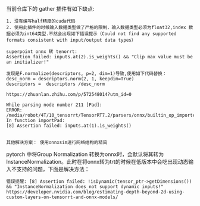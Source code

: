 当前仓库下的 gather 插件有如下缺点:

```
1. 没有编写half精度的cuda代码
2. 使用此插件的时候输入数据类型做了严格的限制，输入数据类型必须为float32,index 数据必须为int64类型.不然会出现如下错误提示（Could not find any supported formats consistent with input/output data types）
```

```
superpoint onnx 转 tenorrt:
Assertion failed: inputs.at(2).is_weights() && "Clip max value must be an initializer!"

发现是F.normalize(descriptors, p=2, dim=1)导致,使用如下代码替换：
desc_norm = descriptors.norm(2, 1, keepdim=True)
descriptors =  descriptors /desc_norm

```

```
https://zhuanlan.zhihu.com/p/572548014?utm_id=0

While parsing node number 211 [Pad]:
ERROR: /media/robot/4T/10_tensorrt/TensorRT7.2/parsers/onnx/builtin_op_importers.cpp:2248 In function importPad:
[8] Assertion failed: inputs.at(1).is_weights()


其他解决方案： 使用onnxsim进行网络结构的精简
```


pytorch  中将Group Normalization 转换为onnx时，会默认将其转为 InstanceNormalization。此时在将onnx转为trt的时候在低版本中会吃出现动态输入不支持的问题，下面是解决方法：
```
错误提醒: [8] Assertion failed: !isDynamic(tensor_ptr->getDimensions()) && "InstanceNormalization does not support dynamic inputs!"
https://developer.nvidia.com/blog/estimating-depth-beyond-2d-using-custom-layers-on-tensorrt-and-onnx-models/


```